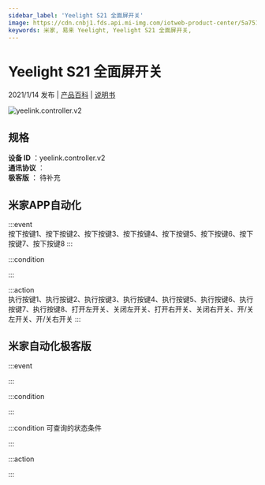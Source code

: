 ```yaml
---
sidebar_label: 'Yeelight S21 全面屏开关'
image: https://cdn.cnbj1.fds.api.mi-img.com/iotweb-product-center/5a75194c52d6b80fefba4f665d71ca9c_产品拟物图.png?GalaxyAccessKeyId=AKVGLQWBOVIRQ3XLEW&Expires=9223372036854775807&Signature=QUok06hGgHOGK6wX0AwdK4O1qvE=
keywords: 米家, 易来 Yeelight, Yeelight S21 全面屏开关, 
---
```

# Yeelight S21 全面屏开关

2021/1/14 发布 | [产品百科](https://home.mi.com/webapp/content/baike/product/index.html?model=yeelink.controller.v2/) | [说明书](https://home.mi.com/views/introduction.html?model=yeelink.controller.v2&region=cn)

![yeelink.controller.v2](https://cdn.cnbj1.fds.api.mi-img.com/iotweb-product-center/5a75194c52d6b80fefba4f665d71ca9c_产品拟物图.png?GalaxyAccessKeyId=AKVGLQWBOVIRQ3XLEW&Expires=9223372036854775807&Signature=QUok06hGgHOGK6wX0AwdK4O1qvE=)

## 规格  
> 
**设备 ID** ：yeelink.controller.v2  
**通讯协议** ：  
**极客版**  ： 待补充 


## 米家APP自动化  

:::event  
按下按键1、按下按键2、按下按键3、按下按键4、按下按键5、按下按键6、按下按键7、按下按键8
:::

:::condition  

:::

:::action   
执行按键1、执行按键2、执行按键3、执行按键4、执行按键5、执行按键6、执行按键7、执行按键8、打开左开关、关闭左开关、打开右开关、关闭右开关、开/关左开关、开/关右开关
:::

## 米家自动化极客版  

:::event  

:::

:::condition  

:::

:::condition 可查询的状态条件  

:::

:::action  

:::

        
